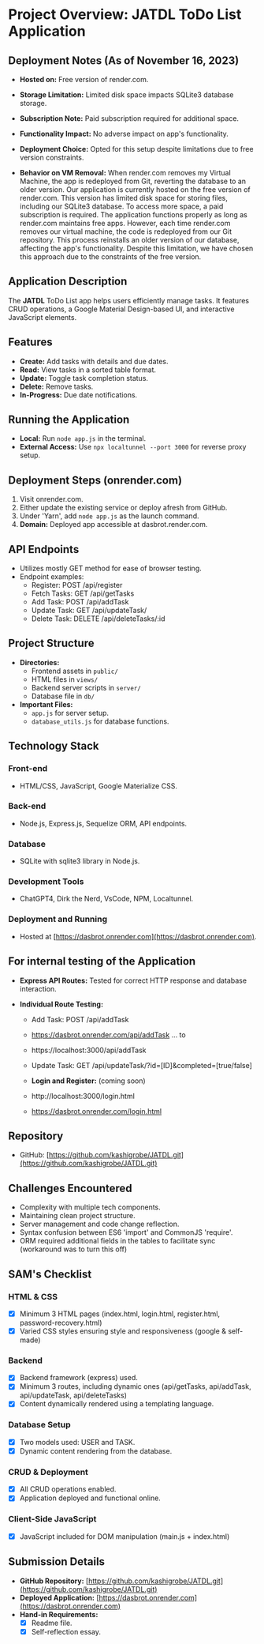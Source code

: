 # Project Overview: JATDL ToDo List Application

## Deployment Notes (As of November 16, 2023)
- **Hosted on:** Free version of render.com.
- **Storage Limitation:** Limited disk space impacts SQLite3 database storage. 
- **Subscription Note:** Paid subscription required for additional space.
- **Functionality Impact:** No adverse impact on app's functionality.
- **Deployment Choice:** Opted for this setup despite limitations due to free version constraints.

- **Behavior on VM Removal:** When render.com removes my Virtual Machine, the app is redeployed from Git, reverting the database to an older version.
  Our application is currently hosted on the free version of render.com. This version has limited disk space for storing files, including our SQLite3 database. To access more space, a paid subscription is required. The application functions properly as long as render.com maintains free apps. However, each time render.com removes our virtual machine, the code is redeployed from our Git repository. This process reinstalls an older version of our database, affecting the app's functionality. Despite this limitation, we have chosen this approach due to the constraints of the free version.


## Application Description
The **JATDL** ToDo List app helps users efficiently manage tasks. It features CRUD operations, a Google Material Design-based UI, and interactive JavaScript elements.

## Features
- **Create:** Add tasks with details and due dates.
- **Read:** View tasks in a sorted table format.
- **Update:** Toggle task completion status.
- **Delete:** Remove tasks.
- **In-Progress:** Due date notifications.

## Running the Application
- **Local:** Run `node app.js` in the terminal.
- **External Access:** Use `npx localtunnel --port 3000` for reverse proxy setup.

## Deployment Steps (onrender.com)
1. Visit onrender.com.
2. Either update the existing service or deploy afresh from GitHub.
3. Under 'Yarn', add `node app.js` as the launch command.
4. **Domain:** Deployed app accessible at dasbrot.render.com.

## API Endpoints
- Utilizes mostly GET method for ease of browser testing.
- Endpoint examples: 
  - Register: POST /api/register
  - Fetch Tasks: GET /api/getTasks
  - Add Task: POST /api/addTask
  - Update Task: GET /api/updateTask/
  - Delete Task: DELETE /api/deleteTasks/:id

## Project Structure
- **Directories:**
  - Frontend assets in `public/`
  - HTML files in `views/`
  - Backend server scripts in `server/`
  - Database file in `db/`
- **Important Files:**
  - `app.js` for server setup.
  - `database_utils.js` for database functions.

## Technology Stack
### Front-end
- HTML/CSS, JavaScript, Google Materialize CSS.

### Back-end
- Node.js, Express.js, Sequelize ORM, API endpoints.

### Database
- SQLite with sqlite3 library in Node.js.

### Development Tools
- ChatGPT4, Dirk the Nerd, VsCode, NPM, Localtunnel.

### Deployment and Running
- Hosted at [https://dasbrot.onrender.com](https://dasbrot.onrender.com).

## For internal testing of the Application
- **Express API Routes:** Tested for correct HTTP response and database interaction.

- **Individual Route Testing:**
  - Add Task: POST /api/addTask
  - https://dasbrot.onrender.com/api/addTask ... to
  - https://localhost:3000/api/addTask 
  - Update Task: GET /api/updateTask/?id=[ID]&completed=[true/false]
  
  - **Login and Register:** (coming soon)
  -  http://localhost:3000/login.html
  -  https://dasbrot.onrender.com/login.html


## Repository
- GitHub: [https://github.com/kashigrobe/JATDL.git](https://github.com/kashigrobe/JATDL.git)

## Challenges Encountered
- Complexity with multiple tech components.
- Maintaining clean project structure.
- Server management and code change reflection.
- Syntax confusion between ES6 'import' and CommonJS 'require'.
- ORM required additional fields in the tables to facilitate sync (workaround was to turn this off)

## SAM's Checklist
### HTML & CSS
- [x] Minimum 3 HTML pages (index.html, login.html, register.html, password-recovery.html)
- [x] Varied CSS styles ensuring style and responsiveness (google & self-made)

### Backend
- [x] Backend framework (express) used.
- [x] Minimum 3 routes, including dynamic ones (api/getTasks, api/addTask, api/updateTask, api/deleteTasks)
- [x] Content dynamically rendered using a templating language.

### Database Setup
- [x] Two models used: USER and TASK.
- [x] Dynamic content rendering from the database.

### CRUD & Deployment
- [x] All CRUD operations enabled.
- [x] Application deployed and functional online.

### Client-Side JavaScript
- [x] JavaScript included for DOM manipulation (main.js + index.html)

## Submission Details
- **GitHub Repository:** [https://github.com/kashigrobe/JATDL.git](https://github.com/kashigrobe/JATDL.git)
- **Deployed Application:** [https://dasbrot.onrender.com](https://dasbrot.onrender.com)
- **Hand-in Requirements:**
  - [x] Readme file.
  - [x] Self-reflection essay.